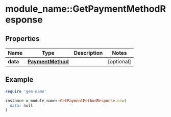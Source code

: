 # module_name::GetPaymentMethodResponse

## Properties

| Name | Type | Description | Notes |
| ---- | ---- | ----------- | ----- |
| **data** | [**PaymentMethod**](PaymentMethod.md) |  | [optional] |

## Example

```ruby
require 'gem-name'

instance = module_name::GetPaymentMethodResponse.new(
  data: null
)
```

